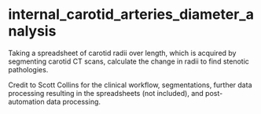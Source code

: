 # internal_carotid_arteries_diameter_analysis
Taking a spreadsheet of carotid radii over length, which is acquired by segmenting carotid CT scans, calculate the change in radii to find stenotic pathologies.

Credit to Scott Collins for the clinical workflow, segmentations, further data processing resulting in the spreadsheets (not included), and post-automation data processing.
